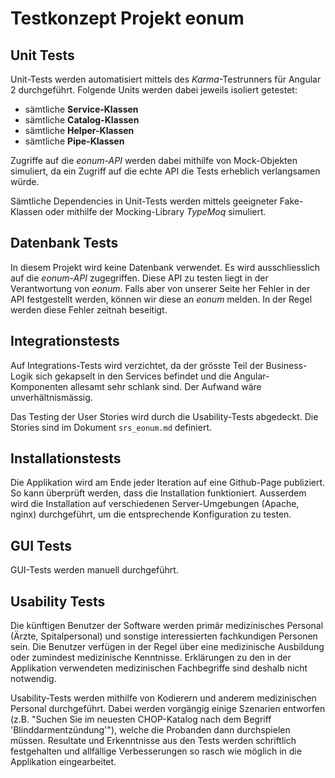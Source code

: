 # Testkonzept Projekt eonum

## Unit Tests

Unit-Tests werden automatisiert mittels des *Karma*-Testrunners für Angular 2 durchgeführt. Folgende Units werden dabei jeweils isoliert getestet:

- sämtliche **Service-Klassen**
- sämtliche **Catalog-Klassen**
- sämtliche **Helper-Klassen**
- sämtliche **Pipe-Klassen**

Zugriffe auf die *eonum-API* werden dabei mithilfe von Mock-Objekten simuliert, da ein Zugriff auf die echte API die Tests erheblich verlangsamen würde.

Sämtliche Dependencies in Unit-Tests werden mittels geeigneter Fake-Klassen oder mithilfe der Mocking-Library *TypeMoq* simuliert.

## Datenbank Tests

In diesem Projekt wird keine Datenbank verwendet. Es wird ausschliesslich auf die *eonum-API* zugegriffen. Diese API zu testen liegt in der Verantwortung von *eonum*. Falls aber von unserer Seite her Fehler in der API festgestellt werden, können wir diese an *eonum* melden. In der Regel werden diese Fehler zeitnah beseitigt.

## Integrationstests

Auf Integrations-Tests wird verzichtet, da der grösste Teil der Business-Logik sich gekapselt in den Services befindet und die Angular-Komponenten allesamt sehr schlank sind. Der Aufwand wäre unverhältnismässig.

Das Testing der User Stories wird durch die Usability-Tests abgedeckt. Die Stories sind im Dokument `srs_eonum.md` definiert.

## Installationstests

Die Applikation wird am Ende jeder Iteration auf eine Github-Page publiziert. So kann überprüft werden, dass die Installation funktioniert. Ausserdem wird die Installation auf verschiedenen Server-Umgebungen (Apache, nginx) durchgeführt, um die entsprechende Konfiguration zu testen.

## GUI Tests

GUI-Tests werden manuell durchgeführt.

## Usability Tests

Die künftigen Benutzer der Software werden primär medizinisches Personal (Ärzte, Spitalpersonal) und sonstige interessierten fachkundigen Personen sein. Die Benutzer verfügen in der Regel über eine medizinische Ausbildung oder zumindest medizinische Kenntnisse. Erklärungen zu den in der Applikation verwendeten medizinischen Fachbegriffe sind deshalb nicht notwendig.

Usability-Tests werden mithilfe von Kodierern und anderem medizinischen Personal durchgeführt. Dabei werden vorgängig einige Szenarien entworfen (z.B. "Suchen Sie im neuesten CHOP-Katalog nach dem Begriff 'Blinddarmentzündung'"), welche die Probanden dann durchspielen müssen. Resultate und Erkenntnisse aus den Tests werden schriftlich festgehalten und allfällige Verbesserungen so rasch wie möglich in die Applikation eingearbeitet.